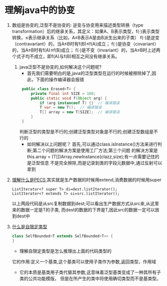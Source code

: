 # 理解java中的协变

1. 数组是协变的,泛型不是协变的:
   逆变与协变用来描述类型转换（type transformation）后的继承关系，其定义：如果A、B表示类型，f(⋅)表示类型转换，≤表示继承关系（比如，A≤B表示A是由B派生出来的子类）
   f(⋅)是逆变（contravariant）的，当A≤B时有f(B)≤f(A)成立；
   f(⋅)是协变（covariant）的，当A≤B时有f(A)≤f(B)成立；
   f(⋅)是不变（invariant）的，当A≤B时上述两个式子均不成立，即f(A)与f(B)相互之间没有继承关系。

   1. java泛型不是协变的,如何解决这个问题呢?
       - 首先我们需要明白的是,java的泛型类型在运行的时候被擦除掉了,因此，下面的操作编译器会报错
      ```java
       public class Erased<T> {
           private final int SIZE = 100;
           public static void f(Object arg) {
               if (arg instanceof T) {}  // 编译错误
               T var = new T();  // 编译错误
               T[] array = new T[SIZE];  // 编译错误
           }
       }
      ```
      判断泛型的类型是不行的;创建泛型类型对象是不行的;创建泛型数组是不行的
      - 如何解决以上问题呢？
      首先,可以通过class.isInstance()方法来进行判断;第二个问题的解决方案是使用工厂方法;第三个问题
      的解决方案是this.array = (T[])Array.newInstance(clazz,size);有一点需要记住的是泛型信息
      不是完全擦除,而是记录到类的字段元数据中,通过反射可以拿到
2. [理解什么是PECS](https://www.baeldung.com/java-generics-pecs),其实就是生产数据的时候用extend,消费数据的时候用super
   ```
   ListIterator<? super T> di=dest.listIterator();
   ListIterator<? extends T> si=src.listIterator();
   ```
   以上两段代码是从src复制数据到dest;可以看出生产数据方式从src来,从这里来的数据一定是T的子类,
   而dest的数据的下界是T,因此src的数据一定可以放到dest中
3. [什么是自限定类型](https://blog.csdn.net/anlian523/article/details/102511783)
   ```java
   class SelfBounded<T extends SelfBounded<T>> { 
   }
   ```
   - 理解自限定类型是怎么推理出上面的代码类型的   

   它的作用:定义一个基类,这个基类可以使用子类作为参数,返回类型，作用域
   - 它的本质是基类用子类代替其参数,这意味着泛型基类变成了一种其所有子类的公共功能模版，
   但是在所产生的类中将使用确切类型而不是基类型。
